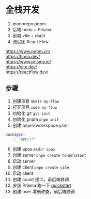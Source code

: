 # 全栈开发

1. monorepo pnpm
2. 后端 hono + Prisma
3. 前端 vite + react
4. 流程图 React Flow

https://www.pnpm.cn/  
https://hono.dev/  
https://www.prisma.io/  
https://vite.dev/  
https://reactflow.dev/

## 步骤

1. 创建项目 `mkdir my-flow`
2. 打开项目 `code my-flow`
3. 初始化 git `git init`
4. 初始化 pnpm `pnpm init`
5. 创建 pnpm-workspace.yaml

```yaml
packages:
    - 'apps/*'
```

6. 创建 apps `mkdir apps`
7. 创建 server `pnpm create hono@latest`
8. 启动 server
9. 创建 client `pnpm create vite`
10. 启动 client
11. 创建 count 接口，前后端联调
12. 安装 Prisma 跑一下 [quickstart](https://www.prisma.io/docs/getting-started/quickstart-sqlite) 
13. 创建 user 增删改查，前后端联调
